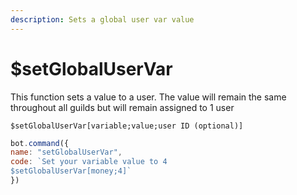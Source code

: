 ```yaml
---
description: Sets a global user var value
---
```


# $setGlobalUserVar

This function sets a value to a user. The value will remain the same throughout all guilds but will remain assigned to 1 user

```text
$setGlobalUserVar[variable;value;user ID (optional)]
```

```javascript
bot.command({
name: "setGlobalUserVar",
code: `Set your variable value to 4
$setGlobalUserVar[money;4]`
})
```

